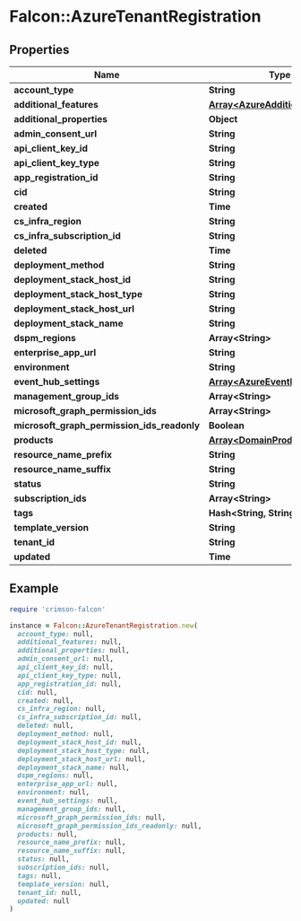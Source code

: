 # Falcon::AzureTenantRegistration

## Properties

| Name | Type | Description | Notes |
| ---- | ---- | ----------- | ----- |
| **account_type** | **String** |  | [optional] |
| **additional_features** | [**Array&lt;AzureAdditionalFeature&gt;**](AzureAdditionalFeature.md) |  |  |
| **additional_properties** | **Object** |  | [optional] |
| **admin_consent_url** | **String** |  | [optional] |
| **api_client_key_id** | **String** |  | [optional] |
| **api_client_key_type** | **String** |  | [optional] |
| **app_registration_id** | **String** |  | [optional] |
| **cid** | **String** |  | [optional] |
| **created** | **Time** |  | [optional] |
| **cs_infra_region** | **String** |  | [optional] |
| **cs_infra_subscription_id** | **String** |  | [optional] |
| **deleted** | **Time** |  | [optional] |
| **deployment_method** | **String** |  |  |
| **deployment_stack_host_id** | **String** |  | [optional] |
| **deployment_stack_host_type** | **String** |  | [optional] |
| **deployment_stack_host_url** | **String** |  | [optional] |
| **deployment_stack_name** | **String** |  | [optional] |
| **dspm_regions** | **Array&lt;String&gt;** |  | [optional] |
| **enterprise_app_url** | **String** |  | [optional] |
| **environment** | **String** |  | [optional] |
| **event_hub_settings** | [**Array&lt;AzureEventHubSettings&gt;**](AzureEventHubSettings.md) |  |  |
| **management_group_ids** | **Array&lt;String&gt;** |  |  |
| **microsoft_graph_permission_ids** | **Array&lt;String&gt;** |  |  |
| **microsoft_graph_permission_ids_readonly** | **Boolean** |  | [optional] |
| **products** | [**Array&lt;DomainProductFeatures&gt;**](DomainProductFeatures.md) |  | [optional] |
| **resource_name_prefix** | **String** |  | [optional] |
| **resource_name_suffix** | **String** |  | [optional] |
| **status** | **String** |  | [optional] |
| **subscription_ids** | **Array&lt;String&gt;** |  |  |
| **tags** | **Hash&lt;String, String&gt;** |  |  |
| **template_version** | **String** |  | [optional] |
| **tenant_id** | **String** |  |  |
| **updated** | **Time** |  | [optional] |

## Example

```ruby
require 'crimson-falcon'

instance = Falcon::AzureTenantRegistration.new(
  account_type: null,
  additional_features: null,
  additional_properties: null,
  admin_consent_url: null,
  api_client_key_id: null,
  api_client_key_type: null,
  app_registration_id: null,
  cid: null,
  created: null,
  cs_infra_region: null,
  cs_infra_subscription_id: null,
  deleted: null,
  deployment_method: null,
  deployment_stack_host_id: null,
  deployment_stack_host_type: null,
  deployment_stack_host_url: null,
  deployment_stack_name: null,
  dspm_regions: null,
  enterprise_app_url: null,
  environment: null,
  event_hub_settings: null,
  management_group_ids: null,
  microsoft_graph_permission_ids: null,
  microsoft_graph_permission_ids_readonly: null,
  products: null,
  resource_name_prefix: null,
  resource_name_suffix: null,
  status: null,
  subscription_ids: null,
  tags: null,
  template_version: null,
  tenant_id: null,
  updated: null
)
```

